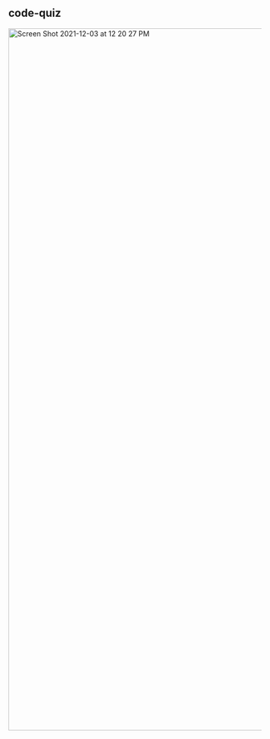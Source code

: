 ## code-quiz
<img width="1397" alt="Screen Shot 2021-12-03 at 12 20 27 PM" src="https://user-images.githubusercontent.com/86743755/144664670-5068134a-7b07-4447-b318-e3f45e25c562.png">
